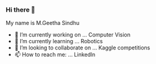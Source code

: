 ### Hi there 👋

 My name is M.Geetha Sindhu
 
 
 
- 🔭 I’m currently working on ... Computer Vision
- 🌱 I’m currently learning ... Robotics
- 👯 I’m looking to collaborate on ... Kaggle competitions
- 📫 How to reach me: ... Linkedln
